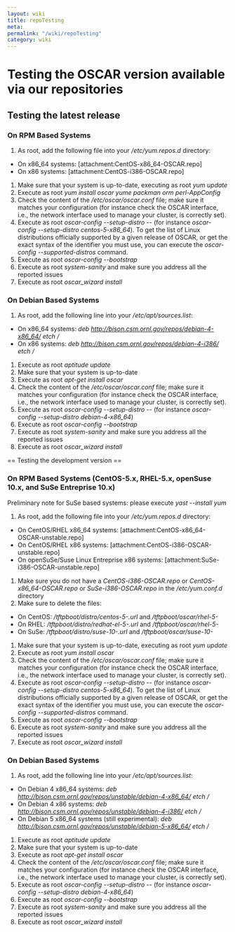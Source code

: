 ```yaml
---
layout: wiki
title: repoTesting
meta: 
permalink: "/wiki/repoTesting"
category: wiki
---
```

<!-- Name: repoTesting -->
<!-- Version: 25 -->
<!-- Author: valleegr -->

# Testing the OSCAR version available via our repositories

## Testing the latest release

### On RPM Based Systems

 1. As root, add the following file into your _/etc/yum.repos.d_ directory: 
  * On x86_64 systems: [attachment:CentOS-x86_64-OSCAR.repo]
  * On x86 systems: [attachment:CentOS-i386-OSCAR.repo]
 1. Make sure that your system is up-to-date, executing as root *yum update*
 1. Execute as root *yum install oscar yume packman orm perl-AppConfig* 
 1. Check the content of the _/etc/oscar/oscar.conf_ file; make sure it matches your configuration (for instance check the OSCAR interface, i.e., the network interface used to manage your cluster, is correctly set).
 1. Execute as root *oscar-config --setup-distro <distro>-<version>-<arch>* (for instance *oscar-config --setup-distro centos-5-x86_64*). To get the list of Linux distributions officially supported by a given release of OSCAR, or get the exact syntax of the identifier you must use, you can execute the *oscar-config --supported-distros* command.
 1. Execute as root *oscar-config --bootstrap*
 1. Execute as root *system-sanity* and make sure you address all the reported issues 
 1. Execute as root *oscar_wizard install*

### On Debian Based Systems

 1. As root, add the following line into your _/etc/apt/sources.list_: 
  * On x86_64 systems: *deb http://bison.csm.ornl.gov/repos/debian-4-x86_64/ etch /*
  * On x86 systems: *deb http://bison.csm.ornl.gov/repos/debian-4-i386/ etch /*
 1. Execute as root *aptitude update*
 1. Make sure that your system is up-to-date 
 1. Execute as root *apt-get install oscar* 
 1. Check the content of the _/etc/oscar/oscar.conf_ file; make sure it matches your configuration (for instance check the OSCAR interface, i.e., the network interface used to manage your cluster, is correctly set).
 1. Execute as root *oscar-config --setup-distro <distro>-<version>-<arch>* (for instance *oscar-config --setup-distro debian-4-x86_64*)
 1. Execute as root *oscar-config --bootstrap*
 1. Execute as root *system-sanity* and make sure you address all the reported issues 
 1. Execute as root *oscar_wizard install*

== Testing the development version == 

### On RPM Based Systems (CentOS-5.x, RHEL-5.x, openSuse 10.x, and SuSe Entreprise 10.x)

Preliminary note for SuSe based systems: please execute *yast --install yum*

 1. As root, add the following file into your _/etc/yum.repos.d_ directory: 
  * On CentOS/RHEL x86_64 systems: [attachment:CentOS-x86_64-OSCAR-unstable.repo]
  * On CentOS/RHEL x86 systems: [attachment:CentOS-i386-OSCAR-unstable.repo]
  * On openSuSe/Suse Linux Entreprise x86 systems: [attachment:SuSe-i386-OSCAR-unstable.repo]
 1. Make sure you do not have a _CentOS-i386-OSCAR.repo_ or _CentOS-x86_64-OSCAR.repo_ or _SuSe-i386-OSCAR.repo_ in the _/etc/yum.conf.d_ directory
 1. Make sure to delete the files:
  * On CentOS: _/tftpboot/distro/centos-5-<arch>.url_ and _/tftpboot/oscar/rhel-5-<arch>_
  * On RHEL: _/tftpboot/distro/redhat-el-5-<arch>.url_ and _/tftpboot/oscar/rhel-5-<arch>_
  * On SuSe: _/tftpboot/distro/suse-10-<arch>.url_ and _/tftpboot/oscar/suse-10-<arch>_
 1. Make sure that your system is up-to-date, executing as root *yum update*
 1. Execute as root *yum install oscar* 
 1. Check the content of the _/etc/oscar/oscar.conf_ file; make sure it matches your configuration (for instance check the OSCAR interface, i.e., the network interface used to manage your cluster, is correctly set).
 1. Execute as root *oscar-config --setup-distro <distro>-<version>-<arch>* (for instance *oscar-config --setup-distro centos-5-x86_64*). To get the list of Linux distributions officially supported by a given release of OSCAR, or get the exact syntax of the identifier you must use, you can execute the *oscar-config --supported-distros* command.
 1. Execute as root *oscar-config --bootstrap*
 1. Execute as root *system-sanity* and make sure you address all the reported issues 
 1. Execute as root *oscar_wizard install*

### On Debian Based Systems

 1. As root, add the following line into your _/etc/apt/sources.list_: 
  * On Debian 4 x86_64 systems: *deb http://bison.csm.ornl.gov/repos/unstable/debian-4-x86_64/ etch /*
  * On Debian 4 x86 systems: *deb http://bison.csm.ornl.gov/repos/unstable/debian-4-i386/ etch /*
  * On Debian 5 x86_64 systems (still experimental): *deb http://bison.csm.ornl.gov/repos/unstable/debian-5-x86_64/ etch /*
 1. Execute as root *aptitude update*
 1. Make sure that your system is up-to-date 
 1. Execute as root *apt-get install oscar* 
 1. Check the content of the _/etc/oscar/oscar.conf_ file; make sure it matches your configuration (for instance check the OSCAR interface, i.e., the network interface used to manage your cluster, is correctly set).
 1. Execute as root *oscar-config --setup-distro <distro>-<version>-<arch>* (for instance *oscar-config --setup-distro debian-4-x86_64*)
 1. Execute as root *oscar-config --bootstrap*
 1. Execute as root *system-sanity* and make sure you address all the reported issues 
 1. Execute as root *oscar_wizard install*
